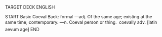 TARGET DECK
ENGLISH

START
Basic
Coeval
Back: formal —adj. Of the same age; existing at the same time; contemporary. —n. Coeval person or thing.  coevally adv. [latin aevum age]
END
